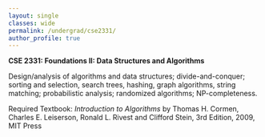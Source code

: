 ```yaml
---
layout: single
classes: wide
permalink: /undergrad/cse2331/
author_profile: true
---
```


**CSE 2331: Foundations II: Data Structures and Algorithms**

Design/analysis of algorithms and data structures; divide-and-conquer; sorting and selection, search trees, hashing, graph algorithms, string matching; probabilistic analysis; randomized algorithms; NP-completeness.

Required Textbook: *Introduction to Algorithms* by Thomas H. Cormen, Charles E. Leiserson, Ronald L. Rivest and Clifford Stein, 3rd Edition, 2009, MIT Press
